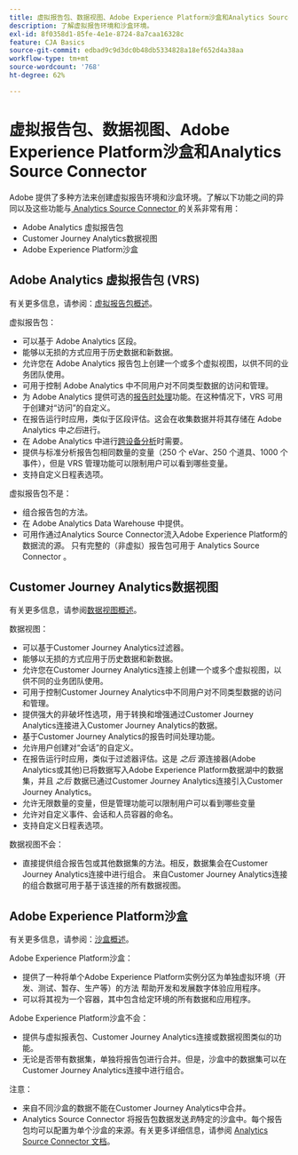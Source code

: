 ```yaml
---
title: 虚拟报告包、数据视图、Adobe Experience Platform沙盒和Analytics Source Connector
description: 了解虚拟报告环境和沙盒环境。
exl-id: 8f0358d1-85fe-4e1e-8724-8a7caa16328c
feature: CJA Basics
source-git-commit: edbad9c9d3dc0b48db5334828a18ef652d4a38aa
workflow-type: tm+mt
source-wordcount: '768'
ht-degree: 62%

---
```


# 虚拟报告包、数据视图、Adobe Experience Platform沙盒和Analytics Source Connector

Adobe 提供了多种方法来创建虚拟报告环境和沙盒环境。了解以下功能之间的异同以及这些功能与[ Analytics Source Connector ](https://experienceleague.adobe.com/docs/experience-platform/sources/ui-tutorials/create/adobe-applications/analytics.html?lang=zh-Hans)的关系非常有用：

* Adobe Analytics 虚拟报告包
* Customer Journey Analytics数据视图
* Adobe Experience Platform沙盒

## Adobe Analytics 虚拟报告包 (VRS)

有关更多信息，请参阅：[虚拟报告包概述](https://experienceleague.adobe.com/docs/analytics/components/virtual-report-suites/vrs-about.html?lang=zh-Hans)。

虚拟报告包：

* 可以基于 Adobe Analytics 区段。
* 能够以无损的方式应用于历史数据和新数据。
* 允许您在 Adobe Analytics 报告包上创建一个或多个虚拟视图，以供不同的业务团队使用。
* 可用于控制 Adobe Analytics 中不同用户对不同类型数据的访问和管理。
* 为 Adobe Analytics 提供可选的[报告时处理](https://experienceleague.adobe.com/docs/analytics/components/virtual-report-suites/vrs-report-time-processing.html?lang=zh-Hans)功能。在这种情况下，VRS 可用于创建对“访问”的自定义。
* 在报告运行时应用，类似于区段评估。这会在收集数据并将其存储在 Adobe Analytics 中&#x200B;_之后_&#x200B;进行。
* 在 Adobe Analytics 中进行[跨设备分析](https://experienceleague.adobe.com/docs/analytics/components/cda/overview.html?lang=zh-Hans)时需要。
* 提供与标准分析报告包相同数量的变量（250 个 eVar、250 个道具、1000 个事件），但是 VRS 管理功能可以限制用户可以看到哪些变量。
* 支持自定义日程表选项。

虚拟报告包不是：

* 组合报告包的方法。
* 在 Adobe Analytics Data Warehouse 中提供。
* 可用作通过Analytics Source Connector流入Adobe Experience Platform的数据流的源。 只有完整的（非虚拟）报告包可用于 Analytics Source Connector 。


## Customer Journey Analytics数据视图

有关更多信息，请参阅[数据视图概述](https://experienceleague.adobe.com/docs/analytics-platform/using/cja-dataviews/data-views.html?lang=zh-Hans)。

数据视图：

* 可以基于Customer Journey Analytics过滤器。
* 能够以无损的方式应用于历史数据和新数据。
* 允许您在Customer Journey Analytics连接上创建一个或多个虚拟视图，以供不同的业务团队使用。
* 可用于控制Customer Journey Analytics中不同用户对不同类型数据的访问和管理。
* 提供强大的非破坏性选项，用于转换和增强通过Customer Journey Analytics连接进入Customer Journey Analytics的数据。
* 基于Customer Journey Analytics的报告时间处理功能。
* 允许用户创建对“会话”的自定义。
* 在报告运行时应用，类似于过滤器评估。这是 _之后_ 源连接器(Adobe Analytics或其他)已将数据写入Adobe Experience Platform数据湖中的数据集，并且 _之后_ 数据已通过Customer Journey Analytics连接引入Customer Journey Analytics。
* 允许无限数量的变量，但是管理功能可以限制用户可以看到哪些变量
* 允许对自定义事件、会话和人员容器的命名。
* 支持自定义日程表选项。

数据视图不会：

* 直接提供组合报告包或其他数据集的方法。相反，数据集会在Customer Journey Analytics连接中进行组合。 来自Customer Journey Analytics连接的组合数据可用于基于该连接的所有数据视图。

## Adobe Experience Platform沙盒

有关更多信息，请参阅：[沙盒概述](https://experienceleague.adobe.com/docs/experience-platform/sandbox/home.html?lang=zh-Hans)。

Adobe Experience Platform沙盒：

* 提供了一种将单个Adobe Experience Platform实例分区为单独虚拟环境（开发、测试、暂存、生产等）的方法 帮助开发和发展数字体验应用程序。
* 可以将其视为一个容器，其中包含给定环境的所有数据和应用程序。

Adobe Experience Platform沙盒不会：

* 提供与虚拟报表包、Customer Journey Analytics连接或数据视图类似的功能。
* 无论是否带有数据集，单独将报告包进行合并。但是，沙盒中的数据集可以在Customer Journey Analytics连接中进行组合。

注意：

* 来自不同沙盒的数据不能在Customer Journey Analytics中合并。
* Analytics Source Connector 将报告包数据发送&#x200B;_到_&#x200B;特定的沙盒中。每个报告包均可以配置为单个沙盒的来源。有关更多详细信息，请参阅 [Analytics Source Connector 文档](https://experienceleague.adobe.com/docs/experience-platform/sources/ui-tutorials/create/adobe-applications/analytics.html?lang=zh-Hans)。
